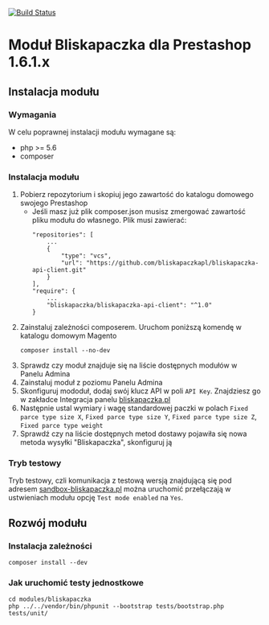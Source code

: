 [![Build Status](https://travis-ci.org/bliskapaczkapl/prestashop.svg?branch=master)](https://travis-ci.org/bliskapaczkapl/prestashop)

# Moduł Bliskapaczka dla Prestashop 1.6.1.x 

## Instalacja modułu

### Wymagania
W celu poprawnej instalacji modułu wymagane są:
- php >= 5.6
- composer

### Instalacja modułu
1. Pobierz repozytorium i skopiuj jego zawartość do katalogu domowego swojego Prestashop
    - Jeśli masz już plik composer.json musisz zmergować zawartość pliku modułu do własnego. Plik musi zawierać:
        ```
        "repositories": [
            ...
            {
                "type": "vcs",
                "url": "https://github.com/bliskapaczkapl/bliskapaczka-api-client.git"
            }
        ],
        "require": {
            ...
            "bliskapaczka/bliskapaczka-api-client": "^1.0"
        }
        ```
1. Zainstaluj zależności composerem. Uruchom poniższą komendę w katalogu domowym Magento
    ```
    composer install --no-dev
    ```
1. Sprawdz czy moduł znajduje się na liście dostępnych modułów w Panelu Admina
1. Zainstaluj moduł z poziomu Panelu Admina
1. Skonfiguruj mododuł, dodaj swój klucz API w poli `API Key`. Znajdziesz go w zakładce Integracja panelu [bliskapaczka.pl](http://bliskapaczka.pl/panel/integracja)
1. Następnie ustal wymiary i wagę standardowej paczki w polach `Fixed parce type size X`, `Fixed parce type size Y`, `Fixed parce type size Z`, `Fixed parce type weight`
1. Sprawdź czy na liście dostępnych metod dostawy pojawiła się nowa metoda wysyłki "Bliskapaczka", skonfiguruj ją

### Tryb testowy

Tryb testowy, czli komunikacja z testową wersją znajdującą się pod adresem [sandbox-bliskapaczka.pl](https://sandbox-bliskapaczka.pl/) można uruchomić przełączają w ustwieniach modułu opcję `Test mode enabled` na `Yes`.

## Rozwój modułu

### Instalacja zależności
```
composer install --dev
```

### Jak uruchomić testy jednostkowe
```
cd modules/bliskapaczka
php ../../vendor/bin/phpunit --bootstrap tests/bootstrap.php tests/unit/
```
